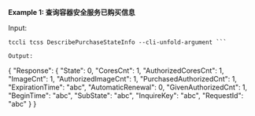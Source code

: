 **Example 1: 查询容器安全服务已购买信息**



Input: 

```
tccli tcss DescribePurchaseStateInfo --cli-unfold-argument ```

Output: 
```
{
    "Response": {
        "State": 0,
        "CoresCnt": 1,
        "AuthorizedCoresCnt": 1,
        "ImageCnt": 1,
        "AuthorizedImageCnt": 1,
        "PurchasedAuthorizedCnt": 1,
        "ExpirationTime": "abc",
        "AutomaticRenewal": 0,
        "GivenAuthorizedCnt": 1,
        "BeginTime": "abc",
        "SubState": "abc",
        "InquireKey": "abc",
        "RequestId": "abc"
    }
}
```

